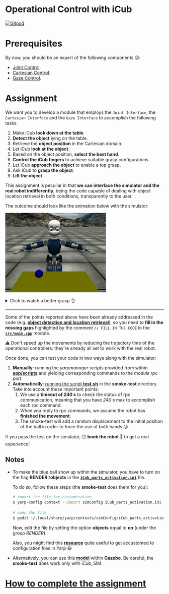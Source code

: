 Operational Control with iCub
=============================

[![Gitpod](https://gitpod.io/button/open-in-gitpod.svg)](https://gitpod.io/#https://github.com/vvv-school/assignment_grasp-it)

# Prerequisites
By now, you should be an expert of the following components :wink::
- [Joint Control](http://www.icub.org/doc/icub-main/icub_motor_control_tutorial.html).
- [Cartesian Control](http://www.icub.org/doc/icub-main/icub_cartesian_interface.html).
- [Gaze Control](http://www.icub.org/doc/icub-main/icub_gaze_interface.html).

# Assignment
We want you to develop a module that employs the `Joint Interface`, the `Cartesian Interface`
and the `Gaze Interface` to accomplish the following tasks:

1. Make iCub **look down at the table**.
1. **Detect the object** lying on the table.
1. Retrieve the **object position** in the Cartesian domain.
1. Let iCub **look at the object**.
1. Based on the object position, **select the best hand**.
1. **Control the iCub fingers** to achieve suitable grasp configurations.
1. Let iCub **approach the object** to enable a top grasp.
1. Ask iCub to **grasp the object**.
1. **Lift the object**.

This assignment is peculiar in that **we can interface the simulator and the real robot indifferently**,
being the code capable of dealing with object location retrieval in both conditions, transparently to the user.

The outcome should look like the animation below with the simulator:

![grasp-it](/assets/grasp-it.gif)

<details>
<summary>Click to watch a better grasp 👌</summary>
Well, it comes out that grasping a rigid sphere in a simulated environment
is not that easy :blush: since dynamics rules here.
Anyway, the same code running on the real robot should perform way better,
as for example in the video below:

[![real-robot](/assets/real-robot.png)](https://www.youtube.com/watch?v=rITQlGuXXOw)
</details>

---
Some of the points reported above have been already addressed in the code (e.g. [**object detection and location retrieval**](./src/helpers.h#L22)), so you need to **fill in the missing gaps** highlighted by the comment `// FILL IN THE CODE` in the [**`src/main.cpp`**](./src/main.cpp) module.

:warning: Don't speed up the movements by reducing the trajectory time of the operational controllers: they're already all set to work with the real robot.

Once done, you can test your code in two ways along with the simulator:

1. **Manually**: running the _yarpmanager scripts_ provided from within [**app/scripts**](./app/scripts) and yielding corresponding commands to the _module rpc port_.
1. **Automatically**: [running the script **test.sh**](https://github.com/vvv-school/vvv-school.github.io/blob/master/instructions/how-to-run-smoke-tests.md) in the **smoke-test** directory. Take into account these important points:
    1. We use a **timeout of _240 s_** to check the status of rpc communication, meaning that you have _240 s_ max to accomplish each rpc command.
    1. When you reply to rpc commands, we assume the robot has **finished the movement**.
    1. The smoke-test will add a random displacement to the initial position of the ball in order to force the use of both hands :wink:

If you pass the test on the simulator, :clock3: **book the robot** :robot: to get a real experience!

## Notes
- To make the blue ball show up within the simulator, you have to turn on the
flag **RENDER::objects** in the [**`iCub_parts_activation.ini`**](https://github.com/robotology/icub-main/blob/master/app/simConfig/conf/iCub_parts_activation.ini#L28) file.

    To do so, follow these steps (the **smoke-test** does them for you):
    ```sh
    # import the file for customization
    $ yarp-config context --import simConfig iCub_parts_activation.ini

    # open the file
    $ gedit ~/.local/share/yarp/contexts/simConfig/iCub_parts_activation.ini
    ```
    Now, edit the file by setting the option **objects** equal to **on** (under the group _RENDER_).

    Also, you might find this [**resource**](https://github.com/robotology/QA/issues/42) quite useful to get accustomed to configuration files in Yarp :smiley:
- Alternatively, you can use this [**model**](https://github.com/robotology-playground/icub-gazebo-wholebody/tree/master/worlds/iCub_and_Table) within **Gazebo**. Be careful, the **smoke-test** does work only with iCub_SIM.

# [How to complete the assignment](https://github.com/vvv-school/vvv-school.github.io/blob/master/instructions/how-to-complete-assignments.md)
